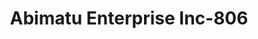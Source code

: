 ---
f_zip-code: 20705
f_state-code: MD
title: Abimatu Enterprise Inc-806
f_phone: 301-474-7188
f_city-only: Beltsville
f_address: 5020 Sunnyside Avenue Suite 108 Beltsville
f_location-unique-id: '806'
slug: abimatu-enterprise-inc-806
updated-on: '2024-05-30T13:46:58.046Z'
created-on: '2024-05-30T13:36:59.803Z'
published-on: '2024-05-30T13:54:32.469Z'
f_city-state: cms/city/beltsville-md.md
f_company: cms/company/abimatu-enterprise-inc.md
f_state: cms/state/maryland.md
layout: '[payday-loan].html'
tags: payday-loan
---